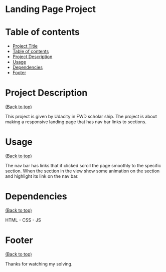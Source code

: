 <!-- Add banner here -->

# Landing Page Project

# Table of contents

- [Project Title](#project-title)
- [Table of contents](#table-of-contents)
- [Project Description](#Project-Description)
- [Usage](#usage)
- [Dependencies](#Dependencies)
- [Footer](#Footer)

# Project Description
[(Back to top)](#table-of-contents)

This project is given by Udacity in FWD scholar ship.
The project is about making a responsive landing page that has nav bar links to sections.

# Usage
[(Back to top)](#table-of-contents)

The nav bar has links that if clicked scroll the page smoothly to the specific section.
When the section in the view show some animation on the section and highlight its link on the nav bar.

# Dependencies
[(Back to top)](#table-of-contents)

HTML - CSS - JS

# Footer
[(Back to top)](#table-of-contents)

Thanks for watching my solving.
